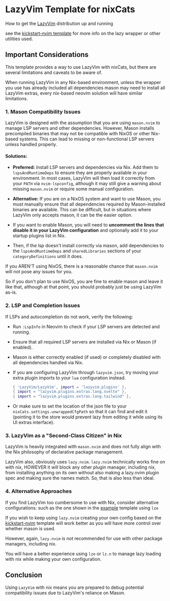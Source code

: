 # LazyVim Template for nixCats

How to get the [LazyVim](http://www.lazyvim.org/) distribution up and running

see the [kickstart-nvim template](../kickstart-nvim) for more info on the lazy wrapper or other utilities used.

## Important Considerations

This template provides a way to use LazyVim with nixCats, but there are several limitations and caveats to be aware of.

When running LazyVim in any Nix-based environment, unless the wrapper you use has already included all dependencies mason may need to install all LazyVim extras, every nix-based neovim solution will have similar limitations.

### 1. Mason Compatibility Issues
LazyVim is designed with the assumption that you are using `mason.nvim` to manage LSP servers and other dependencies. However, Mason installs precompiled binaries that may not be compatible with NixOS or other Nix-based systems. This can lead to missing or non-functional LSP servers unless handled properly.

#### Solutions:

- **Preferred:** Install LSP servers and dependencies via Nix. Add them to `lspsAndRuntimeDeps` to ensure they are properly available in your environment. In most cases, LazyVim will then load it correctly from your `PATH` via `nvim-lspconfig`, although it may still give a warning about missing `mason.nvim` or require some manual configuration.

- **Alternative:** If you are on a NixOS system and want to use Mason, you must manually ensure that all dependencies required by Mason-installed binaries are available. This can be difficult, but in situations where LazyVim only accepts mason, it can be the easier option.
- If you want to enable Mason, you will need to **uncomment the lines that disable it in your LazyVim configuration** and optionally add it to your startup plugins list in Nix.
- Then, if the lsp doesn't install correctly via mason, add dependencies to the `lspsAndRuntimeDeps` and `sharedLibraries` sections of your `categoryDefinitions` until it does.

If you AREN'T using NixOS, there is a reasonable chance that `mason.nvim` will not pose any issues for you.

So if you don't plan to use NixOS, you are fine to enable mason and leave it like that, although at that point, you should probably just be using LazyVim as-is.

### 2. LSP and Completion Issues
If LSPs and autocompletion do not work, verify the following:
- Run `:LspInfo` in Neovim to check if your LSP servers are detected and running.
- Ensure that all required LSP servers are installed via Nix or Mason (if enabled).
- Mason is either correctly enabled (if used) or completely disabled with all dependencies handled via Nix.
- If you are configuring LazyVim through `lazyvim.json`, try moving your extra plugin imports to your `lua` configuration instead.
  ```lua
  { 'LazyVim/LazyVim', import = 'lazyvim.plugins' },
  { import = "lazyvim.plugins.extras.lang.svelte" },
  { import = "lazyvim.plugins.extras.lang.tailwind" },
  ```

- Or make sure to set the location of the json file to your `nixCats.settings.unwrappedCfgPath` so that it can find and edit it (pointing it to the store would prevent lazy from editing it while using its UI extras interface).

### 3. LazyVim as a "Second-Class Citizen" in Nix
LazyVim is heavily integrated with `mason.nvim` and does not fully align with the Nix philosophy of declarative package management.

LazyVim also, obviously uses `lazy.nvim`. `lazy.nvim` technically works fine on with nix, HOWEVER it will block any other plugin manager, including nix, from installing anything on its own without also making a lazy.nvim plugin spec and making sure the names match. So, that is also less than ideal.

### 4. Alternative Approaches
If you find LazyVim too cumbersome to use with Nix, consider alternative configurations:
such as the one shown in the [example](../example) template using `lze`

If you wish to keep using `lazy.nvim` creating your own config based on the [kickstart-nvim](../kickstart-nvim) template will work better as you will have more control over whether mason is used.

However, again, `lazy.nvim` is not recommended for use with other package managers, including nix.

You will have a better experience using `lze` or `lz.n` to manage lazy loading with nix while making your own configuration.

## Conclusion
Using `LazyVim` with nix means you are prepared to debug potential compatibility issues due to LazyVim's reliance on Mason.
